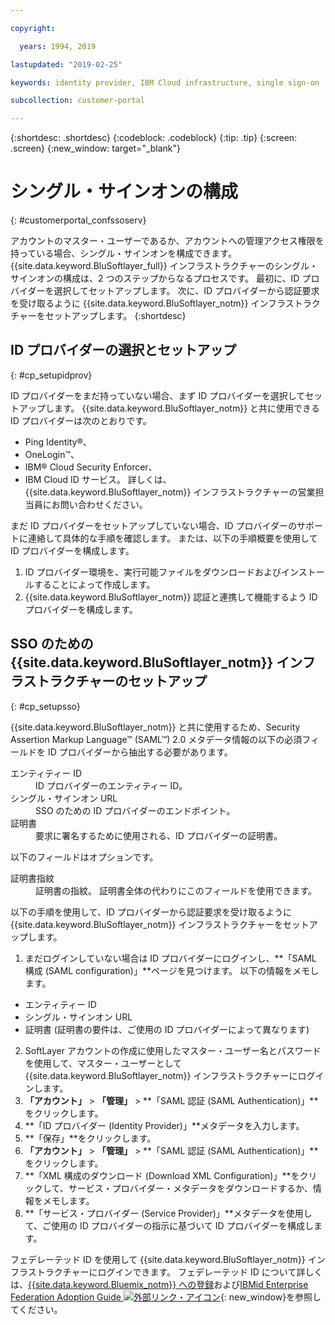 ```yaml
---

copyright:

  years: 1994, 2019

lastupdated: "2019-02-25"

keywords: identity provider, IBM Cloud infrastructure, single sign-on  

subcollection: customer-portal

---
```


{:shortdesc: .shortdesc}
{:codeblock: .codeblock}
{:tip: .tip}
{:screen: .screen}
{:new_window: target="_blank"}


# シングル・サインオンの構成
{: #customerportal_confssoserv}

アカウントのマスター・ユーザーであるか、アカウントへの管理アクセス権限を持っている場合、シングル・サインオンを構成できます。 {{site.data.keyword.BluSoftlayer_full}} インフラストラクチャーのシングル・サインオンの構成は、2 つのステップからなるプロセスです。 最初に、ID プロバイダーを選択してセットアップします。 次に、ID プロバイダーから認証要求を受け取るように {{site.data.keyword.BluSoftlayer_notm}} インフラストラクチャーをセットアップします。
{:shortdesc}

## ID プロバイダーの選択とセットアップ
{: #cp_setupidprov}

ID プロバイダーをまだ持っていない場合、まず ID プロバイダーを選択してセットアップします。 {{site.data.keyword.BluSoftlayer_notm}} と共に使用できる ID プロバイダーは次のとおりです。
* Ping Identity&reg;、
* OneLogin&trade;、
* IBM&reg; Cloud Security Enforcer、
* IBM Cloud ID サービス。
詳しくは、{{site.data.keyword.BluSoftlayer_notm}} インフラストラクチャーの営業担当員にお問い合わせください。

まだ ID プロバイダーをセットアップしていない場合、ID プロバイダーのサポートに連絡して具体的な手順を確認します。 または、以下の手順概要を使用して ID プロバイダーを構成します。
1. ID プロバイダー環境を、実行可能ファイルをダウンロードおよびインストールすることによって作成します。
2. {{site.data.keyword.BluSoftlayer_notm}} 認証と連携して機能するよう ID プロバイダーを構成します。

## SSO のための {{site.data.keyword.BluSoftlayer_notm}} インフラストラクチャーのセットアップ
{: #cp_setupsso}

{{site.data.keyword.BluSoftlayer_notm}} と共に使用するため、Security Assertion Markup Language&trade; (SAML&trade;) 2.0 メタデータ情報の以下の必須フィールドを ID プロバイダーから抽出する必要があります。
<dl>
<dt>エンティティー ID</dt>
<dd>ID プロバイダーのエンティティー ID。</dd>
<dt>シングル・サインオン URL</dt>
<dd>SSO のための ID プロバイダーのエンドポイント。</dd>
<dt>証明書</dt>
<dd>要求に署名するために使用される、ID プロバイダーの証明書。</dd>
</dl>

以下のフィールドはオプションです。
<dl>
<dt>証明書指紋</dt>
<dd>証明書の指紋。 証明書全体の代わりにこのフィールドを使用できます。</dd>
</dl>

以下の手順を使用して、ID プロバイダーから認証要求を受け取るように {{site.data.keyword.BluSoftlayer_notm}} インフラストラクチャーをセットアップします。
1. まだログインしていない場合は ID プロバイダーにログインし、**「SAML 構成 (SAML configuration)」**ページを見つけます。 以下の情報をメモします。
  * エンティティー ID
  * シングル・サインオン URL
  * 証明書 (証明書の要件は、ご使用の ID プロバイダーによって異なります)
2. SoftLayer アカウントの作成に使用したマスター・ユーザー名とパスワードを使用して、マスター・ユーザーとして {{site.data.keyword.BluSoftlayer_notm}} インフラストラクチャーにログインします。
3. **「アカウント」** > **「管理」** > **「SAML 認証 (SAML Authentication)」**をクリックします。
4. **「ID プロバイダー (Identity Provider)」**メタデータを入力します。
5. **「保存」**をクリックします。
6. **「アカウント」** > **「管理」** > **「SAML 認証 (SAML Authentication)」**をクリックします。
7. **「XML 構成のダウンロード (Download XML Configuration)」**をクリックして、サービス・プロバイダー・メタデータをダウンロードするか、情報をメモします。
8. **「サービス・プロバイダー (Service Provider)」**メタデータを使用して、ご使用の ID プロバイダーの指示に基づいて ID プロバイダーを構成します。  

フェデレーテッド ID を使用して {{site.data.keyword.BluSoftlayer_notm}} インフラストラクチャーにログインできます。 フェデレーテッド ID について詳しくは、[{{site.data.keyword.Bluemix_notm}} への登録](/docs/account/adminpublic.html)および[IBMid Enterprise Federation Adoption Guide ![外部リンク・アイコン](../icons/launch-glyph.svg)](https://ibm.box.com/v/IBMid-Federation-Guide){: new_window}を参照してください。
